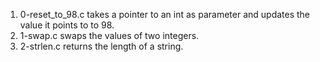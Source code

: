 1. 0-reset_to_98.c takes a pointer to an int as parameter and updates the value it points to to 98.
2. 1-swap.c swaps the values of two integers.
3. 2-strlen.c returns the length of a string.
